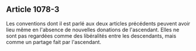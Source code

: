 Article 1078-3
----
Les conventions dont il est parlé aux deux articles précédents peuvent avoir
lieu même en l'absence de nouvelles donations de l'ascendant. Elles ne sont pas
regardées comme des libéralités entre les descendants, mais comme un partage
fait par l'ascendant.
